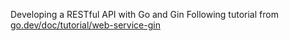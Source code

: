 Developing a RESTful API with Go and Gin
Following tutorial from [go.dev/doc/tutorial/web-service-gin](https://go.dev/doc/tutorial/web-service-gin)
